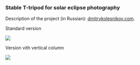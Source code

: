 ### Stable T-tripod for solar eclipse photography

Description of the project (in Russian): [dmitrykolesnikov.com](https://dmitrykolesnikov.com/2023/07/27/T-tripod-ru.html).


Standard version

![](docs/T-tripod-overview.gif)

Version vith vertical column

![](docs/T-tripod-tall-version.gif)















